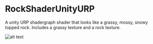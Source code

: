 # RockShaderUnityURP
A unity URP shadergraph shader that looks like a grassy, mossy, snowy topped rock.
Includes a grassy texture and a rock texture.

![alt text](https://github.com/SentientDragon5/RockSHaderUnityURP/blob/Main/RockShaderDemo.gif?raw=true)
